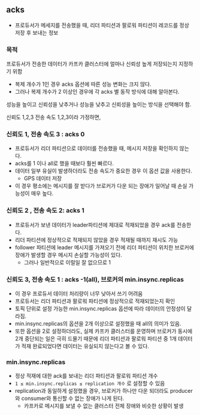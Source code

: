 ## acks

- 프로듀서가 메세지를 전송했을 때, 리더 파티션과 팔로워 파티션이 레코드를 정상 저장 후 보내는 정보

### 목적

프로듀서가 전송한 데이터가 카프카 클러스터에 얼마나 신뢰성 높게 저장되는지 지정하기 위함

- 복제 개수가 1인 경우 acks 옵션에 따른 성능 변화는 크지 않다.
- 그러나 복제 개수가 2 이상인 경우에 각 acks 별 동작 방식에 대해 알아본다.

성능을 높이고 신뢰성을 낮추거나 성능을 낮추고 신뢰성을 높이는 방식을 선택해야 함.

신뢰도 1,2,3  전송 속도 1,2,3이라 가정하면,

### 신뢰도 1, 전송 속도 3 : acks 0

- 프로듀서가 리더 파티션으로 데이터를 전송했을 때, 메시지 저장을 확인하지 않는다.
- acks를 1 이나 all로 했을 때보다 훨씬 빠르다.
- 데이터 일부 유실이 발생하더라도 전송 속도가 중요한 경우 이 옵션 값을 사용한다.
    - GPS 데이터 저장
- 이 경우 평소에는 메시지를 잘 받다가 브로커가 다운 되는 장애가 일어날 때 손실 가능성이 매우 높다.

### 신뢰도 2 , 전송 속도 2: acks 1

- 프로듀서가 보낸 데이터가 leader파티션에 제대로 적재되었을 경우 ack를 전송한다.
- 리더 파티션에 정상적으로 적재되지 않았을 경우 적재될 때까지 재시도 가능
- follower 파티션에 leader 메시지를 가져오기 전에 리더 파티션이 위치한 브로커에 장애가 발생할 경우 메시지 손실할 가능성이 있다.
    - 그러나 일반적으로 이럴일 잘 없으므로 1

### 신뢰도 3, 전송 속도 1 : acks  -1(all), 브로커의 min.insync.replicas

- 이 경우 프로듀서 데이터 처리량이 너무 낮아서 쓰기 어려움
- 프로듀서는 리더 파티션과 팔로워 파티션에 정상적으로 적재되었는지 확인
- 토픽 단위로 설정 가능한 min.insync.replicas 옵션에 따라 데이터의 안정성이 달라짐.
- min.insync.replicas의 옵션을 2개 이상으로 설정했을 때 all의 의미가 있음.
- 또한 옵션을 2로 설정하더라도, 실제 카프카 클러스터를 운영하며 브로커가 동시에 2개 중단되는 일은 극히 드물기 때문에 리더 파티션과 팔로워 파티션 중 1개 데이터가 적재 완료되었다면 데이터는 유실되지 않는다고 볼 수 있다.

### min.insync.replicas

- 정상 적재에 대한 ack를 보내는 리더 파티션과 팔로워 파티션 개수
- `1 ≤ min.insync.replicas ≤ replication 개수` 로 설정할 수 있음
- replication과 동일하게 설정했을 경우, 브로커가 하나만 다운 되더라도 producer와 consumer와 통신할 수 없는 장애가 나게 된다.
    - 카프카로 메시지를 보낼 수 없는 클러스터 전체 장애와 비슷한 상황이 발생
